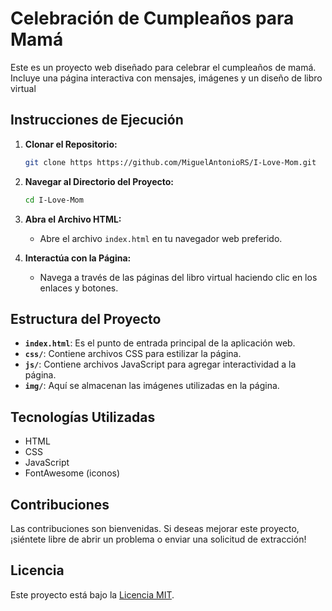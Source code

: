 # Celebración de Cumpleaños para Mamá
 
Este es un proyecto web diseñado para celebrar el cumpleaños de mamá. Incluye una página interactiva con mensajes, imágenes y un diseño de libro virtual 
 
## Instrucciones de Ejecución

1. **Clonar el Repositorio:**
    ```bash 
    git clone https https://github.com/MiguelAntonioRS/I-Love-Mom.git 
    ```

2. **Navegar al Directorio del Proyecto:**
    ```bash
    cd I-Love-Mom 
    ```

3. **Abra el Archivo HTML:** 
    - Abre el archivo `index.html` en tu navegador web preferido.

4. **Interactúa con la Página:**
    - Navega a través de las páginas del libro virtual haciendo clic en los enlaces y botones.

## Estructura del Proyecto

- **`index.html`**: Es el punto de entrada principal de la aplicación web.
- **`css/`**: Contiene archivos CSS para estilizar la página.
- **`js/`**: Contiene archivos JavaScript para agregar interactividad a la página.
- **`img/`**: Aquí se almacenan las imágenes utilizadas en la página.

## Tecnologías Utilizadas

- HTML
- CSS
- JavaScript
- FontAwesome (iconos)

## Contribuciones

Las contribuciones son bienvenidas. Si deseas mejorar este proyecto, ¡siéntete libre de abrir un problema o enviar una solicitud de extracción!

## Licencia

Este proyecto está bajo la [Licencia MIT](LICENSE).
